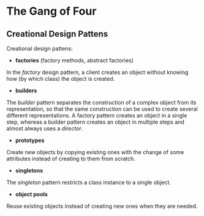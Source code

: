 # The Gang of Four

## Creational Design Pattens

Creational design pattens:

- **factories** (factory methods, abstract factories)

In the *factory* design pattern, a client creates an object without knowing how (by which class) the object is created.

- **builders**

The *builder* pattern separates the construction of a complex object from its representation, 
so that the same construction can be used to create several different representations.
A factory pattern creates an object in a single step, whereas a builder
pattern creates an object in multiple steps and almost always uses a *director*.

- **prototypes**

Create new objects by copying existing ones with the change of some attributes instead of creating to them from scratch.

- **singletons**

The *singleton* pattern restricts a class instance to a single object.

- **object pools**

Reuse existing objects instead of creating new ones when they are needed.